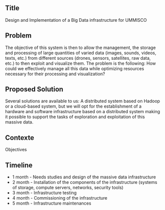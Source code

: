 ## Title 

Design and Implementation of a Big Data infrastructure for UMMISCO

## Problem 

The objective of this system is then to allow the management, the storage and processing of large quantities of varied data (images, sounds, videos, texts, etc.) from different sources (drones, sensors, satellites, raw data, etc.) to then exploit and visualize them. The problem is the following: How could we effectively manage all this data while optimizing resources necessary for their processing and visualization? 

## Proposed Solution

Several solutions are available to us: A distributed system based on Hadoop or a cloud-based system, but we will opt for the establishment of a hardware and software infrastructure based on a distributed system making it possible to support the tasks of exploration and exploitation of this massive data.

## Contexte


Objectives

## Timeline

- 1 month - Needs studies and design of the massive data infrastructure
- 2 month - Installation of the components of the infrastructure (systems of storage, compute servers, networks, security tools)
- 3 month - Infrastructure testing
- 4 month - Commissioning of the infrastructure
- 5 month - Infrastructure maintenances
